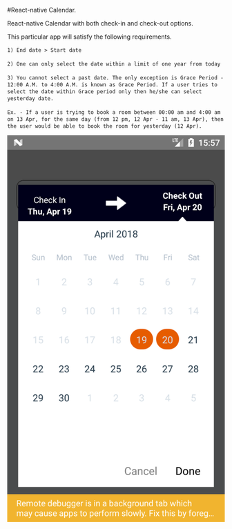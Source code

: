 #React-native Calendar.

React-native Calendar with both check-in and check-out options.

This particular app will satisfy the following requirements.

    1) End date > Start date

    2) One can only select the date within a limit of one year from today

    3) You cannot select a past date. The only exception is Grace Period - 12:00 A.M. to 4:00 A.M. is known as Grace Period. If a user tries to select the date within Grace period only then he/she can select yesterday date. 

    Ex. - If a user is trying to book a room between 00:00 am and 4:00 am on 13 Apr, for the same day (from 12 pm, 12 Apr - 11 am, 13 Apr), then the user would be able to book the room for yesterday (12 Apr).
    
![alt text](./Screenshot.png)

